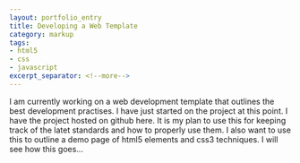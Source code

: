 ```yaml
---
layout: portfolio_entry
title: Developing a Web Template
category: markup
tags: 
- html5 
- css 
- javascript
excerpt_separator: <!--more-->
---
```


I am currently working on a web development template that outlines the best development
practises. I have just started on the project at this point. I have the project hosted on
github here. It is my plan to use this for keeping track of the latet standards and how to properly use them. I also want to use this to outline a demo page of html5 elements and css3 techniques. I will see how this goes...
